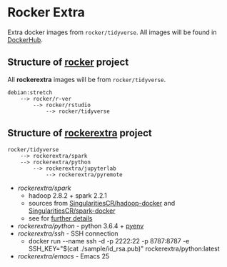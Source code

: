 # Rocker Extra

Extra docker images from `rocker/tidyverse`. All images will be found in [DockerHub](https://hub.docker.com/u/rockerextra/).

## Structure of [rocker](https://github.com/rocker-org/rocker-versioned) project

All **rockerextra** images will be from `rocker/tidyverse`.

```
debian:stretch
    --> rocker/r-ver
        --> rocker/rstudio
            --> rocker/tidyverse
```

## Structure of [rockerextra](https://github.com/jaehyeon-kim/rocker-extra) project

```
rocker/tidyverse
    --> rockerextra/spark
    --> rockerextra/python
        --> rockerextra/jupyterlab
            --> rockerextra/pyremote
```

* _rockerextra/spark_
    - hadoop 2.8.2 + spark 2.2.1
    - sources from [SingularitiesCR/hadoop-docker](https://github.com/SingularitiesCR/hadoop-docker) and [SingularitiesCR/spark-docker](https://github.com/SingularitiesCR/spark-docker)
    - see for [further details](https://github.com/jaehyeon-kim/sparkr-demo)
* _rockerextra/python_ - python 3.6.4 + [pyenv](https://github.com/pyenv/pyenv)
* _rockerextra/ssh_ - SSH connection
    + docker run --name ssh -d -p 2222:22 -p 8787:8787 -e SSH_KEY="$(cat ./sample/id_rsa.pub)" rockerextra/python:latest
* _rockerextra/emacs_ - Emacs 25